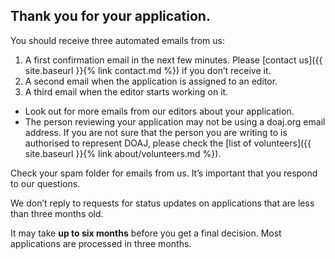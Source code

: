 ## Thank you for your application.

You should receive three automated emails from us:
1. A first confirmation email in the next few minutes. Please [contact us]({{ site.baseurl }}{% link contact.md %}) if you don’t receive it.
2. A second email when the application is assigned to an editor.
3. A third email when the editor starts working on it.
  - Look out for more emails from our editors about your application.
  - The person reviewing your application may not be using a doaj.org email address. If you are not sure that the person you are writing to is authorised to represent DOAJ, please check the [list of volunteers]({{ site.baseurl }}{% link about/volunteers.md %}).

Check your spam folder for emails from us. It’s important that you respond to our questions.

We don’t reply to requests for status updates on applications that are less than three months old.

It may take **up to six months** before you get a final decision. Most applications are processed in three months.
